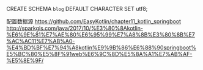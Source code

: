 CREATE SCHEMA `blog` DEFAULT CHARACTER SET utf8;

配置数据源
https://github.com/EasyKotlin/chapter11_kotlin_springboot
http://sparkgis.com/java/2017/10/%E3%80%8Akotlin-%E6%9E%81%E7%AE%80%E6%95%99%E7%A8%8B%E3%80%8B%E7%AC%AC11%E7%AB%A0-%E4%BD%BF%E7%94%A8kotlin%E9%9B%86%E6%88%90springboot%E5%BC%80%E5%8F%91web%E6%9C%8D%E5%8A%A1%E7%AB%AF-%E5%8E%9F/